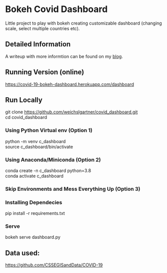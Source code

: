 # Bokeh Covid Dashboard
Little project to play with bokeh creating customizable dashboard (changing scale, select multiple countries etc).

## Detailed Information
A writeup with more informtion can be found on my [blog](https://weichslgartner.github.io/dashboard/).

## Running Version (online)
https://covid-19-bokeh-dashboard.herokuapp.com/dashboard

## Run Locally
git clone https://github.com/weichslgartner/covid_dashboard.git   
cd covid_dashboard  
### Using Python Virtual env (Option 1)
python -m venv c_dashboard   
source c_dashboard/bin/activate  
### Using Anaconda/Miniconda (Option 2)
conda create -n c_dashboard python=3.8  
conda activate c_dashboard  
### Skip Environments and Mess Everything Up  (Option 3)
### Installing Dependecies
pip install -r requirements.txt  
### Serve
bokeh serve dashboard.py  


## Data used:
https://github.com/CSSEGISandData/COVID-19

